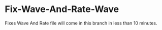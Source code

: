 # Fix-Wave-And-Rate-Wave
Fixes Wave And Rate
file will come in this branch in less than 10 minutes.
